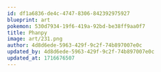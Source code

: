 ```yaml
---
id: df1a6836-de4c-4747-8306-842392975927
blueprint: art
pokemon: 530d7934-19f6-419a-92bd-be38ff9aa0f7
title: Phanpy
image: art/231.png
author: 4d8d6ede-5963-429f-9c2f-74b897007e0c
updated_by: 4d8d6ede-5963-429f-9c2f-74b897007e0c
updated_at: 1716676507
---
```

